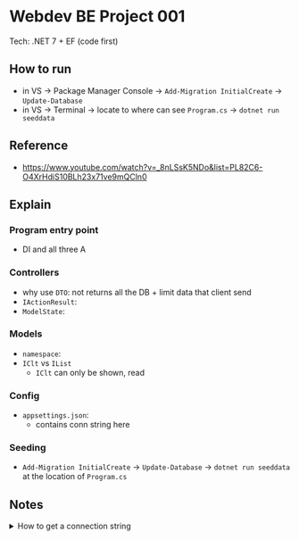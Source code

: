 # Webdev BE Project 001

Tech: .NET 7 + EF (code first)

## How to run

- in VS -> Package Manager Console -> `Add-Migration InitialCreate` -> `Update-Database`
- in VS -> Terminal -> locate to where can see `Program.cs` -> `dotnet run seeddata`

## Reference

- <https://www.youtube.com/watch?v=_8nLSsK5NDo&list=PL82C6-O4XrHdiS10BLh23x71ve9mQCln0>

## Explain

### Program entry point

- DI and all three A

### Controllers

- why use `DTO`: not returns all the DB + limit data that client send
- `IActionResult`:
- `ModelState`:

### Models

- `namespace`:
- `IClt` vs `IList`
  - `IClt` can only be shown, read

### Config

- `appsettings.json`:
  - contains conn string here

### Seeding

- `Add-Migration InitialCreate` -> `Update-Database` -> `dotnet run seeddata` at the location of `Program.cs`

## Notes

<details>
<summary>How to get a connection string</summary>

1. VS -> Search bar -> SQL Server Object Explorer -> click icon Add SQL Server
2. Go to SQL Server Manga Studio -> Props -> get the Name (e.g. DESKTOP-123ABC)
3. After establish conn in VS, Props the desired DB -> Find the ConnStr in there

</details>
